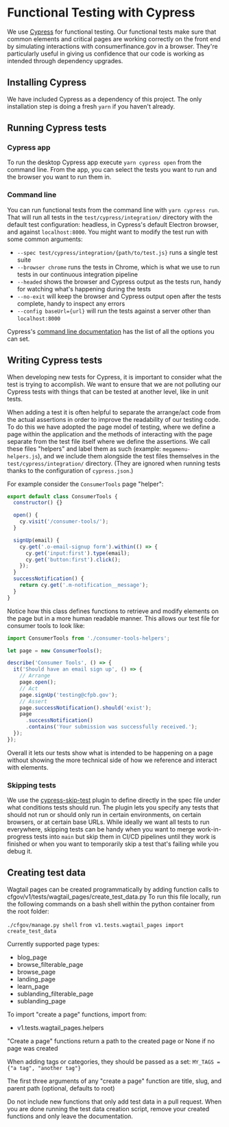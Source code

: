 # Functional Testing with Cypress

We use [Cypress](https://www.cypress.io) for functional testing. Our functional tests make sure that common elements and critical pages are working correctly on the front end by simulating interactions with consumerfinance.gov in a browser. They're particularly useful in giving us confidence that our code is working as intended through dependency upgrades.

## Installing Cypress

We have included Cypress as a dependency of this project. The only installation step is doing a fresh `yarn` if you haven't already.

## Running Cypress tests

### Cypress app

To run the desktop Cypress app execute `yarn cypress open` from the command line. From the app, you can select the tests you want to run and the browser you want to run them in.

### Command line

You can run functional tests from the command line with `yarn cypress run`. That will run all tests in the `test/cypress/integration/` directory with the default test configuration: headless, in Cypress's default Electron browser, and against `localhost:8000`. You might want to modify the test run with some common arguments:

- `--spec test/cypress/integration/{path/to/test.js}` runs a single test suite
- `--browser chrome` runs the tests in Chrome, which is what we use to run tests in our continuous integration pipeline
- `--headed` shows the browser and Cypress output as the tests run, handy for watching what's happening during the tests
- `--no-exit` will keep the browser and Cypress output open after the tests complete, handy to inspect any errors
- `--config baseUrl={url}` will run the tests against a server other than `localhost:8000`

Cypress's [command line documentation](https://docs.cypress.io/guides/guides/command-line.html#Options) has the list of all the options you can set.

## Writing Cypress tests

When developing new tests for Cypress, it is important to consider what the test is trying to accomplish. We want to ensure that we are not polluting our Cypress tests with things that can be tested at another level, like in unit tests.

When adding a test it is often helpful to separate the arrange/act code from the actual assertions in order to improve the readability of our testing code. To do this we have adopted the page model of testing, where we define a page within the application and the methods of interacting with the page separate from the test file itself where we define the assertions. We call these files "helpers" and label them as such (example: `megamenu-helpers.js`), and we include them alongside the test files themselves in the `test/cypress/integration/` directory. (They are ignored when running tests thanks to the configuration of `cypress.json`.)

For example consider the `ConsumerTools` page "helper":

```javascript
export default class ConsumerTools {
  constructor() {}

  open() {
    cy.visit('/consumer-tools/');
  }

  signUp(email) {
    cy.get('.o-email-signup form').within(() => {
      cy.get('input:first').type(email);
      cy.get('button:first').click();
    });
  }
  successNotification() {
    return cy.get('.m-notification__message');
  }
}
```

Notice how this class defines functions to retrieve and modify elements on the page but in a more human readable manner. This allows our test file for consumer tools to look like:

```javascript
import ConsumerTools from './consumer-tools-helpers';

let page = new ConsumerTools();

describe('Consumer Tools', () => {
  it('Should have an email sign up', () => {
    // Arrange
    page.open();
    // Act
    page.signUp('testing@cfpb.gov');
    // Assert
    page.successNotification().should('exist');
    page
      .successNotification()
      .contains('Your submission was successfully received.');
  });
});
```

Overall it lets our tests show what is intended to be happening on a page without showing the more technical side of how we reference and interact with elements.

### Skipping tests

We use the [cypress-skip-test](https://github.com/cypress-io/cypress-skip-test/) plugin to define directly in the spec file under what conditions tests should run. The plugin lets you specify any tests that should not run or should only run in certain environments, on certain browsers, or at certain base URLs. While ideally we want all tests to run everywhere, skipping tests can be handy when you want to merge work-in-progress tests into `main` but skip them in CI/CD pipelines until they work is finished or when you want to temporarily skip a test that's failing while you debug it.

## Creating test data

Wagtail pages can be created programmatically by adding function calls to cfgov/v1/tests/wagtail_pages/create_test_data.py
To run this file locally, run the following commands on a bash shell within
the python container from the root folder:

`./cfgov/manage.py shell`
`from v1.tests.wagtail_pages import create_test_data`

Currently supported page types:

- blog_page
- browse_filterable_page
- browse_page
- landing_page
- learn_page
- sublanding_filterable_page
- sublanding_page

To import "create a page" functions, import from:

- v1.tests.wagtail_pages.helpers

"Create a page" functions return a path to the created page or None if no page was created

When adding tags or categories, they should be passed as a set:
`MY_TAGS = {"a tag", "another tag"}`

The first three arguments of any "create a page" function are title, slug, and parent path (optional, defaults to root)

Do not include new functions that only add test data in a pull request. When you are done running the test data creation
script, remove your created functions and only leave the documentation.
